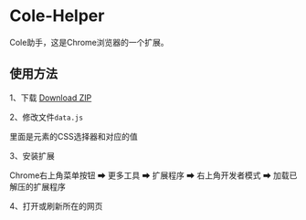 # Cole-Helper
Cole助手，这是Chrome浏览器的一个扩展。


## 使用方法

1、下载 [Download ZIP](https://github.com/wang-jing/cole-helper/archive/master.zip)

2、修改文件`data.js`

里面是元素的CSS选择器和对应的值

3、安装扩展

Chrome右上角菜单按钮 ➡ 更多工具 ➡ 扩展程序 ➡ 右上角开发者模式 ➡ 加载已解压的扩展程序

4、打开或刷新所在的网页
